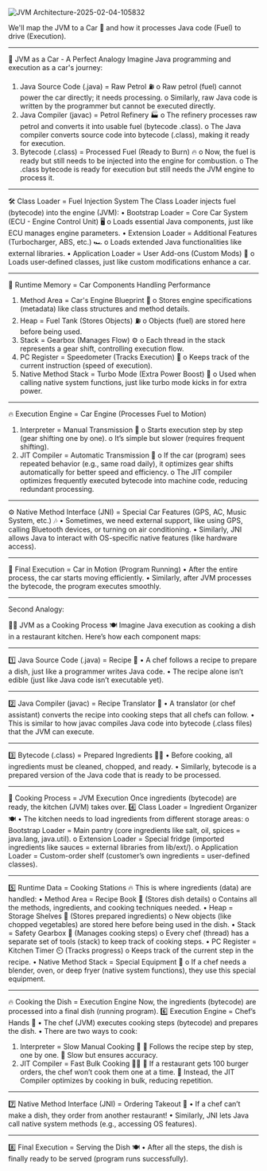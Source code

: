 ![JVM Architecture-2025-02-04-105832](https://github.com/user-attachments/assets/228899ad-3a69-4eda-811b-27623f022e78)

We'll map the JVM to a Car 🚗 and how it processes Java code (Fuel) to drive (Execution).
________________________________________
🚗 JVM as a Car - A Perfect Analogy
Imagine Java programming and execution as a car's journey:
1.	Java Source Code (.java) = Raw Petrol ⛽
o	Raw petrol (fuel) cannot power the car directly; it needs processing.
o	Similarly, raw Java code is written by the programmer but cannot be executed directly.
2.	Java Compiler (javac) = Petrol Refinery 🏭
o	The refinery processes raw petrol and converts it into usable fuel (bytecode .class).
o	The Java compiler converts source code into bytecode (.class), making it ready for execution.
3.	Bytecode (.class) = Processed Fuel (Ready to Burn) 🔥
o	Now, the fuel is ready but still needs to be injected into the engine for combustion.
o	The .class bytecode is ready for execution but still needs the JVM engine to process it.
________________________________________
🛠 Class Loader = Fuel Injection System
The Class Loader injects fuel (bytecode) into the engine (JVM):
•	Bootstrap Loader = Core Car System (ECU - Engine Control Unit) 🖥️
o	Loads essential Java components, just like ECU manages engine parameters.
•	Extension Loader = Additional Features (Turbocharger, ABS, etc.) 🏎️
o	Loads extended Java functionalities like external libraries.
•	Application Loader = User Add-ons (Custom Mods) 🔧
o	Loads user-defined classes, just like custom modifications enhance a car.
________________________________________
🚦 Runtime Memory = Car Components Handling Performance
1.	Method Area = Car's Engine Blueprint 📜
o	Stores engine specifications (metadata) like class structures and method details.
2.	Heap = Fuel Tank (Stores Objects) ⛽
o	Objects (fuel) are stored here before being used.
3.	Stack = Gearbox (Manages Flow) ⚙️
o	Each thread in the stack represents a gear shift, controlling execution flow.
4.	PC Register = Speedometer (Tracks Execution) 📏
o	Keeps track of the current instruction (speed of execution).
5.	Native Method Stack = Turbo Mode (Extra Power Boost) 🚀
o	Used when calling native system functions, just like turbo mode kicks in for extra power.
________________________________________
🔥 Execution Engine = Car Engine (Processes Fuel to Motion)
1.	Interpreter = Manual Transmission 🚗
o	Starts execution step by step (gear shifting one by one).
o	It’s simple but slower (requires frequent shifting).
2.	JIT Compiler = Automatic Transmission 🚀
o	If the car (program) sees repeated behavior (e.g., same road daily), it optimizes gear shifts automatically for better speed and efficiency.
o	The JIT compiler optimizes frequently executed bytecode into machine code, reducing redundant processing.
________________________________________
⚙️ Native Method Interface (JNI) = Special Car Features (GPS, AC, Music System, etc.) 🎶
•	Sometimes, we need external support, like using GPS, calling Bluetooth devices, or turning on air conditioning.
•	Similarly, JNI allows Java to interact with OS-specific native features (like hardware access).
________________________________________
🏁 Final Execution = Car in Motion (Program Running)
•	After the entire process, the car starts moving efficiently.
•	Similarly, after JVM processes the bytecode, the program executes smoothly.
________________________________________

Second Analogy:


👨‍🍳 JVM as a Cooking Process 🍽️
Imagine Java execution as cooking a dish in a restaurant kitchen. Here’s how each component maps:
________________________________________
1️⃣ Java Source Code (.java) = Recipe 📜
•	A chef follows a recipe to prepare a dish, just like a programmer writes Java code.
•	The recipe alone isn’t edible (just like Java code isn’t executable yet).
________________________________________
2️⃣ Java Compiler (javac) = Recipe Translator 📖
•	A translator (or chef assistant) converts the recipe into cooking steps that all chefs can follow.
•	This is similar to how javac compiles Java code into bytecode (.class files) that the JVM can execute.
________________________________________
3️⃣ Bytecode (.class) = Prepared Ingredients 🥕🍗
•	Before cooking, all ingredients must be cleaned, chopped, and ready.
•	Similarly, bytecode is a prepared version of the Java code that is ready to be processed.
________________________________________
🥘 Cooking Process = JVM Execution
Once ingredients (bytecode) are ready, the kitchen (JVM) takes over.
4️⃣ Class Loader = Ingredient Organizer 🍽️
•	The kitchen needs to load ingredients from different storage areas:
o	Bootstrap Loader = Main pantry (core ingredients like salt, oil, spices = java.lang, java.util).
o	Extension Loader = Special fridge (imported ingredients like sauces = external libraries from lib/ext/).
o	Application Loader = Custom-order shelf (customer’s own ingredients = user-defined classes).
________________________________________
5️⃣ Runtime Data = Cooking Stations 🔥
This is where ingredients (data) are handled:
•	Method Area = Recipe Book 📖 (Stores dish details)
o	Contains all the methods, ingredients, and cooking techniques needed.
•	Heap = Storage Shelves 🏺 (Stores prepared ingredients)
o	New objects (like chopped vegetables) are stored here before being used in the dish.
•	Stack = Safety Gearbox 🧤 (Manages cooking steps)
o	Every chef (thread) has a separate set of tools (stack) to keep track of cooking steps.
•	PC Register = Kitchen Timer ⏲️ (Tracks progress)
o	Keeps track of the current step in the recipe.
•	Native Method Stack = Special Equipment 🍳
o	If a chef needs a blender, oven, or deep fryer (native system functions), they use this special equipment.
________________________________________
🔥 Cooking the Dish = Execution Engine
Now, the ingredients (bytecode) are processed into a final dish (running program).
6️⃣ Execution Engine = Chef’s Hands 🍲
•	The chef (JVM) executes cooking steps (bytecode) and prepares the dish.
•	There are two ways to cook:
1.	Interpreter = Slow Manual Cooking 🍳
	Follows the recipe step by step, one by one.
	Slow but ensures accuracy.
2.	JIT Compiler = Fast Bulk Cooking 🍔🔥
	If a restaurant gets 100 burger orders, the chef won’t cook them one at a time.
	Instead, the JIT Compiler optimizes by cooking in bulk, reducing repetition.
________________________________________
7️⃣ Native Method Interface (JNI) = Ordering Takeout 🍕
•	If a chef can’t make a dish, they order from another restaurant!
•	Similarly, JNI lets Java call native system methods (e.g., accessing OS features).
________________________________________
8️⃣ Final Execution = Serving the Dish 🍽️
•	After all the steps, the dish is finally ready to be served (program runs successfully).

